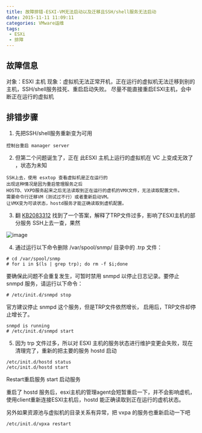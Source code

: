 ```yaml
---
title: 故障排错-ESXI-VM无法启动以及迁移且SSH/shell服务无法启动
date: 2015-11-11 11:09:11
categories: VMware运维
tags:
 - ESXi
 - 排障
---
```


## 故障信息
对象：ESXI 主机
现象：虚拟机无法正常开机，正在运行的虚拟机无法迁移到别的主机，SSH/shell服务挂死、重启启动失败。
尽量不能直接重启ESXI主机，会中断正在运行的虚拟机

## 排错步骤
1. 先把SSH/shell服务重新变为可用
``` shell
控制台重启 manager server
```

2. 但第二个问题诞生了，正在 此ESXI 主机上运行的虚拟机在 VC 上变成无效了 ，状态为未知
``` shell
SSH上去，使用 esxtop 查看虚拟机是正在运行的
出现这种情况是因为重启管理服务之后
HOSTD、VXPD服务起来之后无法读取到正在运行的虚机的VMX文件，无法读取配置文件。
需要命令行迁移VM（测试过不行）或者重新启动VM。
让VMX变为可读状态，hostd服务才能正确读取到虚机配置。
```

3. 翻 [KB2083312](https://kb.vmware.com/selfservice/microsites/search.do?cmd=displayKC&docType=kc&externalId=2083312&sliceId=1&docTypeID=DT_KB_1_1&dialogID=584477504&stateId=1%200%20485256400)  找到了一个答案，解释了TRP文件过多，影响了ESXI主机的部分服务
SSH上去一查，果然

![image](https://pek3a.qingstor.com/mynotes/esxi-ts-001.png)

4. 通过运行以下命令删除 /var/spool/snmp/ 目录中的 .trp 文件：
``` shell
# cd /var/spool/snmp
# for i in $(ls | grep trp); do rm -f $i;done

```
要确保此问题不会重复发生，可暂时禁用 snmpd 以停止日志记录。要停止 snmpd 服务，请运行以下命令：
``` shell
# /etc/init.d/snmpd stop
```
官方建议停止 snmpd 这个服务，但是TRP文件依然增长，
启用后，TRP文件却停止增长了。
``` shell
snmpd is running
# /etc/init.d/snmpd start
```

5. 因为 trp 文件过多，所以对 ESXI 主机的服务状态进行维护变更会失败，现在清理完了，重新的把主要的服务 hostd 启动
``` shell
/etc/init.d/hostd status 
/etc/init.d/hostd start
```
Restart重启服务  start 启动服务

重启了 hostd 服务后，esxi主机的管理agent会短暂重启一下，并不会影响虚机，使用client重新连接ESXI主机后，hostd 能正确读取到正在运行的虚机状态。

另外如果资源池与虚拟机的目录关系有异常，把 vxpa 的服务也重新启动一下吧
``` shell
/etc/init.d/vpxa restart
```
